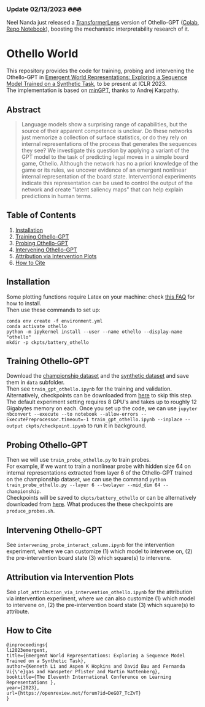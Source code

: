 ### Update 02/13/2023 :fire::fire::fire:

Neel Nanda just released a [TransformerLens](https://github.com/neelnanda-io/TransformerLens) version of Othello-GPT ([Colab](https://colab.research.google.com/github/neelnanda-io/TransformerLens/blob/main/demos/Othello_GPT.ipynb), [Repo Notebook](https://github.com/neelnanda-io/TransformerLens/blob/main/demos/Othello_GPT.ipynb)), boosting the mechanistic interpretability research of it.

# Othello World

This repository provides the code for training, probing and intervening the Othello-GPT in [Emergent World Representations: Exploring a Sequence Model Trained on a Synthetic Task](https://arxiv.org/abs/2210.13382), to be present at ICLR 2023.  
The implementation is based on [minGPT](https://github.com/karpathy/minGPT), thanks to Andrej Karpathy.

## Abstract

> Language models show a surprising range of capabilities, but the source of their apparent competence is unclear. Do these networks just memorize a collection of surface statistics, or do they rely on internal representations of the process that generates the sequences they see? We investigate this question by applying a variant of the GPT model to the task of predicting legal moves in a simple board game, Othello. Although the network has no a priori knowledge of the game or its rules, we uncover evidence of an emergent nonlinear internal representation of the board state. Interventional experiments indicate this representation can be used to control the output of the network and create "latent saliency maps" that can help explain predictions in human terms.

## Table of Contents

1. [Installation](#installation)
2. [Training Othello-GPT](#training-othello-gpt)
3. [Probing Othello-GPT](#probing-othello-gpt)
4. [Intervening Othello-GPT](#intervening-othello-gpt)
5. [Attribution via Intervention Plots](#attribution-via-intervention-plots)
6. [How to Cite](#how-to-cite)

## Installation

Some plotting functions require Latex on your machine: check [this FAQ](https://github.com/garrettj403/SciencePlots/wiki/FAQ#installing-latex) for how to install.  
Then use these commands to set up: 
```
conda env create -f environment.yml
conda activate othello
python -m ipykernel install --user --name othello --display-name "othello"
mkdir -p ckpts/battery_othello
```

## Training Othello-GPT

Download the [championship dataset](https://drive.google.com/drive/folders/1KFtP7gfrjmaoCV-WFC4XrdVeOxy1KmXe?usp=sharing) and the [synthetic dataset](https://drive.google.com/drive/folders/1pDMdMrnxMRiDnUd-CNfRNvZCi7VXFRtv?usp=sharing) and save them in `data` subfolder.  
Then see `train_gpt_othello.ipynb` for the training and validation. Alternatively, checkpoints can be downloaded from [here](https://drive.google.com/drive/folders/1bpnwJnccpr9W-N_hzXSm59hT7Lij4HxZ?usp=sharing) to skip this step.  
The default experiment setting requires $8$ GPU's and takes up to roughly $12$ Gigabytes memory on each. Once you set up the code, we can use `jupyter nbconvert --execute --to notebook --allow-errors --ExecutePreprocessor.timeout=-1 train_gpt_othello.ipynb --inplace --output ckpts/checkpoint.ipynb` to run it in background.  

## Probing Othello-GPT

Then we will use `train_probe_othello.py` to train probes.  
For example, if we want to train a nonlinear probe with hidden size $64$ on internal representations extracted from layer $6$ of the Othello-GPT trained on the championship dataset, we can use the command `python train_probe_othello.py --layer 6 --twolayer --mid_dim 64 --championship`.  
Checkpoints will be saved to `ckpts/battery_othello` or can be alternatively downloaded from [here](https://drive.google.com/drive/folders/1uvj_M9ekHDJVdVOvMq828Z23AE7jZ01H?usp=sharing). What produces the these checkpoints are `produce_probes.sh`.  

## Intervening Othello-GPT

See `intervening_probe_interact_column.ipynb` for the intervention experiment, where we can customize (1) which model to intervene on, (2) the pre-intervention board state (3) which square(s) to intervene.

## Attribution via Intervention Plots

See `plot_attribution_via_intervention_othello.ipynb` for the attribution via intervention experiment, where we can also customize (1) which model to intervene on, (2) the pre-intervention board state (3) which square(s) to attribute.

## How to Cite
```
@inproceedings{
li2023emergent,
title={Emergent World Representations: Exploring a Sequence Model Trained on a Synthetic Task},
author={Kenneth Li and Aspen K Hopkins and David Bau and Fernanda Vi{\'e}gas and Hanspeter Pfister and Martin Wattenberg},
booktitle={The Eleventh International Conference on Learning Representations },
year={2023},
url={https://openreview.net/forum?id=DeG07_TcZvT}
}
```
